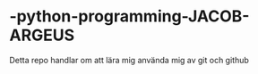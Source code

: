 # -python-programming-JACOB-ARGEUS

Detta repo handlar om att lära mig använda mig av git och github
